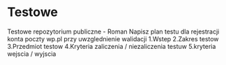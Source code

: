 # Testowe
Testowe repozytorium publiczne - Roman
Napisz plan testu dla rejestracji konta poczty wp.pl przy uwzglednienie walidacji
1.Wstep
2.Zakres testow
3.Przedmiot testow
4.Kryteria zaliczenia  / niezaliczenia testuw
5.kryteria wejscia / wyjscia 